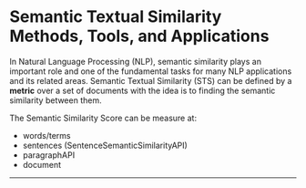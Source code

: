 # Semantic Textual Similarity Methods, Tools, and Applications

In Natural Language Processing (NLP), semantic similarity plays an important role and one of the fundamental tasks for many NLP applications and its related areas. Semantic Textual Similarity (STS) can be defined by a **metric** over a set of documents with the idea is to finding the semantic similarity between them.

The Semantic Similarity Score can be measure at:

- words/terms
- sentences (SentenceSemanticSimilarityAPI)
- paragraphAPI
- document


---